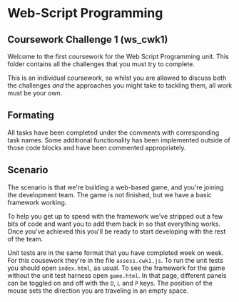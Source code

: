 # Web-Script Programming
## Coursework Challenge 1 (ws_cwk1)

Welcome to the first coursework for the Web Script Programming unit.  This folder contains all the challenges that you must try to complete.

This is an individual coursework, so whilst you are allowed to discuss both the challenges _and_ the approaches you might take to tackling them, all work must be your own.

## Formating
All tasks have been completed under the comments with corresponding task names. Some additional functionality has been implemented outside of those code blocks and have been commented appropriately. 

## Scenario

The scenario is that we're building a web-based game, and you're joining the development team.  The game is not finished, but we have a basic framework working.

To help you get up to speed with the framework we've stripped out a few bits of code and want you to add them back in so that everything works.  Once you've achieved this you'll be ready to start developing with the rest of the team.

Unit tests are in the same format that you have completed week on week.  For this cousework they're in the file `assess.cwk1.js`.  To run the unit tests you should open `index.html`, as usual.  To see the framework for the game without the unit test harness open `game.html`.  In that page, different panels can be toggled on and off with the `D`, `L` and `P` keys. The position of the mouse sets the direction you are traveling in an empty space.




